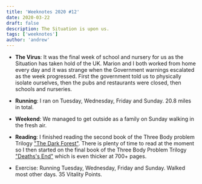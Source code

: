 ```yaml
---
title: 'Weeknotes 2020 #12'
date: 2020-03-22
draft: false
description: The Situation is upon us.
tags: ['weeknotes']
author: 'andrew'
---
```


-   **The Virus**: It was the final week of school and nursery for us as the Situation has taken hold of the UK. Marion and I both worked from home every day and it was strange when the Government warnings escalated as the week progressed. First the government told us to physically isolate ourselves, then the pubs and restaurants were closed, then schools and nurseries.

-   **Running**: I ran on Tuesday, Wednesday, Friday and Sunday. 20.8 miles in total.

-   **Weekend**: We managed to get outside as a family on Sunday walking in the fresh air.

-   **Reading**: I finished reading the second book of the Three Body problem Trilogy ["The Dark Forest"](https://www.goodreads.com/book/show/23168817-the-dark-forest). There is plenty of time to read at the moment so I then started on the final book of the Three Body Problem Trilogy ["Deaths's End"](https://en.wikipedia.org/wiki/Death%27s_End) which is even thicker at 700+ pages.

-   Exercise: Running Tuesday, Wednesday, Friday and Sunday. Walked most other days. 35 Vitality Points.
